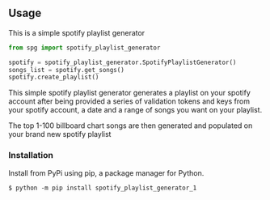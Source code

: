 ## Usage

This is a simple spotify playlist generator

```python
from spg import spotify_playlist_generator

spotify = spotify_playlist_generator.SpotifyPlaylistGenerator()
songs_list = spotify.get_songs()
spotify.create_playlist()
```

This simple spotify playlist generator generates a playlist on your spotify account after being provided a series of validation tokens and keys from your spotify account, a date and a range of songs you want on your playlist.

The top 1-100 billboard chart songs are then generated and populated on your brand new spotify playlist

### Installation

Install from PyPi using pip, a package manager for Python.

```
$ python -m pip install spotify_playlist_generator_1
```